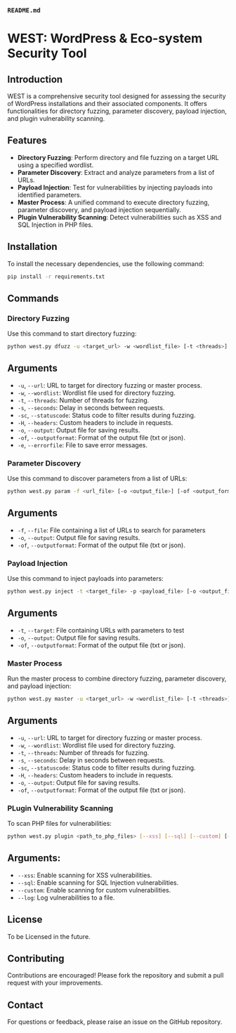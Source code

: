 ### `README.md`


# WEST: WordPress & Eco-system Security Tool

## Introduction

WEST is a comprehensive security tool designed for assessing the security of WordPress installations and their associated components. It offers functionalities for directory fuzzing, parameter discovery, payload injection, and plugin vulnerability scanning.

## Features

- **Directory Fuzzing**: Perform directory and file fuzzing on a target URL using a specified wordlist.
- **Parameter Discovery**: Extract and analyze parameters from a list of URLs.
- **Payload Injection**: Test for vulnerabilities by injecting payloads into identified parameters.
- **Master Process**: A unified command to execute directory fuzzing, parameter discovery, and payload injection sequentially.
- **Plugin Vulnerability Scanning**: Detect vulnerabilities such as XSS and SQL Injection in PHP files.

## Installation

To install the necessary dependencies, use the following command:

```bash
pip install -r requirements.txt
```

## Commands

### Directory Fuzzing

Use this command to start directory fuzzing:

```bash
python west.py dfuzz -u <target_url> -w <wordlist_file> [-t <threads>] [-s <seconds>] [-sc <status_code>] [-H <header>] [-o <output_file>] [-of <output_format>] [-e <error_file>]
```
## Arguments

- `-u`, `--url`: URL to target for directory fuzzing or master process.
- `-w`, `--wordlist`: Wordlist file used for directory fuzzing.
- `-t`, `--threads`: Number of threads for fuzzing.
- `-s`, `--seconds`: Delay in seconds between requests.
- `-sc`, `--statuscode`: Status code to filter results during fuzzing.
- `-H`, `--headers`: Custom headers to include in requests.
- `-o`, `--output`: Output file for saving results.
- `-of`, `--outputformat`: Format of the output file (txt or json).
- `-e`, `--errorfile`: File to save error messages.

### Parameter Discovery

Use this command to discover parameters from a list of URLs:

```bash
python west.py param -f <url_file> [-o <output_file>] [-of <output_format>]
```
## Arguments

- `-f`, `--file`: File containing a list of URLs to search for parameters
- `-o`, `--output`: Output file for saving results.
- `-of`, `--outputformat`: Format of the output file (txt or json).

### Payload Injection

Use this command to inject payloads into parameters:

```bash
python west.py inject -t <target_file> -p <payload_file> [-o <output_file>] [-of <output_format>]
```
## Arguments

- `-t`, `--target`: File containing URLs with parameters to test
- `-o`, `--output`: Output file for saving results.
- `-of`, `--outputformat`: Format of the output file (txt or json).

### Master Process

Run the master process to combine directory fuzzing, parameter discovery, and payload injection:

```bash
python west.py master -u <target_url> -w <wordlist_file> [-t <threads>] [-s <seconds>] [-sc <status_code>] [-H <header>] -o <output_suffix> [-of <output_format>]
```

## Arguments

- `-u`, `--url`: URL to target for directory fuzzing or master process.
- `-w`, `--wordlist`: Wordlist file used for directory fuzzing.
- `-t`, `--threads`: Number of threads for fuzzing.
- `-s`, `--seconds`: Delay in seconds between requests.
- `-sc`, `--statuscode`: Status code to filter results during fuzzing.
- `-H`, `--headers`: Custom headers to include in requests.
- `-o`, `--output`: Output file for saving results.
- `-of`, `--outputformat`: Format of the output file (txt or json).

### PLugin Vulnerability Scanning

To scan PHP files for vulnerabilities:

```bash
python west.py plugin <path_to_php_files> [--xss] [--sql] [--custom] [-o <output_file>] [--log]
```

## Arguments:

- `--xss`: Enable scanning for XSS vulnerabilities.
- `--sql`: Enable scanning for SQL Injection vulnerabilities.
- `--custom`: Enable scanning for custom vulnerabilities.
- `--log`: Log vulnerabilities to a file.

## License

To be Licensed in the future.

## Contributing

Contributions are encouraged! Please fork the repository and submit a pull request with your improvements.

## Contact

For questions or feedback, please raise an issue on the GitHub repository.
